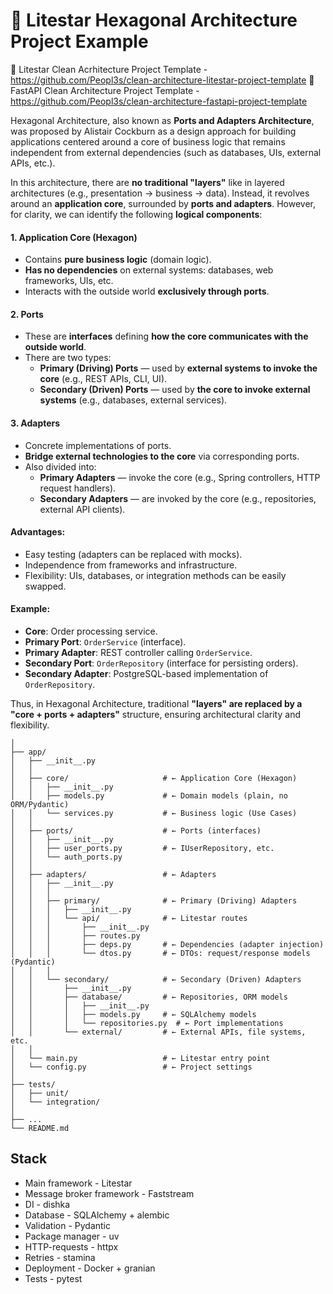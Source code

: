 # :dizzy: Litestar Hexagonal Architecture Project Example

💫 Litestar Clean Acrhitecture Project Template - https://github.com/Peopl3s/clean-architecture-litestar-project-template
🔌 FastAPI Clean Architecture Project Template - https://github.com/Peopl3s/clean-architecture-fastapi-project-template

Hexagonal Architecture, also known as **Ports and Adapters Architecture**, was proposed by Alistair Cockburn as a design approach for building applications centered around a core of business logic that remains independent from external dependencies (such as databases, UIs, external APIs, etc.).

In this architecture, there are **no traditional "layers"** like in layered architectures (e.g., presentation → business → data). Instead, it revolves around an **application core**, surrounded by **ports and adapters**. However, for clarity, we can identify the following **logical components**:

#### 1. **Application Core (Hexagon)**

- Contains **pure business logic** (domain logic).
- **Has no dependencies** on external systems: databases, web frameworks, UIs, etc.
- Interacts with the outside world **exclusively through ports**.

#### 2. **Ports**

- These are **interfaces** defining **how the core communicates with the outside world**.
- There are two types:
    - **Primary (Driving) Ports** — used by **external systems to invoke the core** (e.g., REST APIs, CLI, UI).
    - **Secondary (Driven) Ports** — used by **the core to invoke external systems** (e.g., databases, external services).

#### 3. **Adapters**

- Concrete implementations of ports.
- **Bridge external technologies to the core** via corresponding ports.
- Also divided into:
    - **Primary Adapters** — invoke the core (e.g., Spring controllers, HTTP request handlers).
    - **Secondary Adapters** — are invoked by the core (e.g., repositories, external API clients).

#### Advantages:

- Easy testing (adapters can be replaced with mocks).
- Independence from frameworks and infrastructure.
- Flexibility: UIs, databases, or integration methods can be easily swapped.

#### Example:

- **Core**: Order processing service.
- **Primary Port**: `OrderService` (interface).
- **Primary Adapter**: REST controller calling `OrderService`.
- **Secondary Port**: `OrderRepository` (interface for persisting orders).
- **Secondary Adapter**: PostgreSQL-based implementation of `OrderRepository`.

Thus, in Hexagonal Architecture, traditional **"layers" are replaced by a "core + ports + adapters"** structure, ensuring architectural clarity and flexibility.

```
│
├── app/
│   ├── __init__.py
│   │
│   ├── core/                     # ← Application Core (Hexagon)
│   │   ├── __init__.py
│   │   ├── models.py             # ← Domain models (plain, no ORM/Pydantic)
│   │   └── services.py           # ← Business logic (Use Cases)
│   │
│   ├── ports/                    # ← Ports (interfaces)
│   │   ├── __init__.py
│   │   ├── user_ports.py         # ← IUserRepository, etc.
│   │   └── auth_ports.py
│   │
│   ├── adapters/                 # ← Adapters
│   │   ├── __init__.py
│   │   │
│   │   ├── primary/              # ← Primary (Driving) Adapters
│   │   │   ├── __init__.py
│   │   │   └── api/              # ← Litestar routes
│   │   │       ├── __init__.py
│   │   │       ├── routes.py
│   │   │       ├── deps.py       # ← Dependencies (adapter injection)
│   │   │       └── dtos.py       # ← DTOs: request/response models (Pydantic)
│   │   │
│   │   └── secondary/            # ← Secondary (Driven) Adapters
│   │       ├── __init__.py
│   │       ├── database/         # ← Repositories, ORM models
│   │       │   ├── __init__.py
│   │       │   ├── models.py     # ← SQLAlchemy models
│   │       │   └── repositories.py  # ← Port implementations
│   │       └── external/         # ← External APIs, file systems, etc.
│   │
│   └── main.py                   # ← Litestar entry point
│   └── config.py                 # ← Project settings
│
├── tests/
│   ├── unit/
│   └── integration/
│
├── ...
└── README.md
```

## Stack
* Main framework - Litestar
* Message broker framework - Faststream
* DI - dishka
* Database - SQLAlchemy + alembic
* Validation - Pydantic 
* Package manager - uv
* HTTP-requests - httpx
* Retries - stamina
* Deployment - Docker + granian
* Tests - pytest